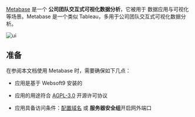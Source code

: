 [Metabase](https://www.metabase.com/) 是一个 **公司团队交互式可视化数据分析**，它被用于 数据应用与可视化  等场景。Metabase 是一个类似 Tableau，多用于公司团队交互式可视化数据分析。


![ui](https://libs.websoft9.com/Websoft9/DocsPicture/en/metabase/metabase-product-screenshot.png)


## 准备

在参阅本文档使用 Metabase 时，需要确保如下几点：

- 应用是基于 Websoft9 安装的

- 应用的用途符合 [AGPL-3.0](https://opensource.org/licenses/AGPL-3.0) 开源许可协议

- 应用具备访问条件：[配置域名](./domain-set) 或 **服务器安全组**开启网外端口